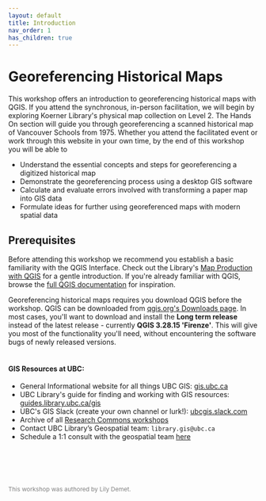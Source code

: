 ```yaml
---
layout: default
title: Introduction
nav_order: 1
has_children: true
---
```

# Georeferencing Historical Maps

This workshop offers an introduction to georeferencing historical maps with QGIS. If you attend the synchronous, in-person facilitation, we will begin by exploring Koerner Library's physical map collection on Level 2. The Hands On section will guide you through georeferencing a scanned historical map of Vancouver Schools from 1975. Whether you attend the facilitated event or work through this website in your own time, by the end of this workshop you will be able to

- Understand the essential concepts and steps for georeferencing a digitized historical map    
- Demonstrate the georeferencing process using a desktop GIS software    
- Calculate and evaluate errors involved with transforming a paper map into GIS data    
- Formulate ideas for further using georeferenced maps with modern spatial data    

    
## Prerequisites
Before attending this workshop we recommend you establish a basic familiarity with the QGIS Interface. Check out the Library's [Map Production with QGIS](https://ubc-library-rc.github.io/gis-intro-qgis/) for a gentle introduction. If you're already familiar with QGIS, browse the [full QGIS documentation](https://docs.qgis.org/3.28/en/docs/) for inspiration.

Georeferencing historical maps requires you download QGIS before the workshop. QGIS can be downloaded from [qgis.org's Downloads page](https://qgis.org/en/site/forusers/download.html). In most cases, you'll want to download and install the **Long term release** instead of the latest release - currently **QGIS 3.28.15 'Firenze'**. This will give you most of the functionality you'll need, without encountering the software bugs of newly released versions.
<br>
<br>       
#### GIS Resources at UBC:

- General Informational website for all things UBC GIS: [gis.ubc.ca](http://gis.ubc.ca/)
- UBC Library's guide for finding and working with GIS resources: [guides.library.ubc.ca/gis](http://guides.library.ubc.ca/gis)
- UBC's GIS Slack (create your own channel or lurk!): [ubcgis.slack.com](https://ubcgis.slack.com/)
- Archive of all [Research Commons workshops](https://ubc-library-rc.github.io/all.html)
- Contact UBC Library’s Geospatial team: `library.gis@ubc.ca`
- Schedule a 1:1 consult with the geospatial team [here](https://libcal.library.ubc.ca/appointments/research_commons#s-lc-public-pt)

<p style="margin-top:90px"></p>
<p style="color:grey; font-size:12px">This workshop was authored by Lily Demet.</p>